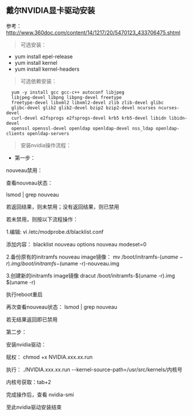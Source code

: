 ## 戴尔NVIDIA显卡驱动安装

参考：http://www.360doc.com/content/14/1217/20/5470123_433706475.shtml

>可选安装：
* yum install epel-release
* yum install kernel
* yum install kernel-headers

> 可选依赖安装：

      yum -y install gcc gcc-c++ autoconf libjpeg 
      libjpeg-devel libpng libpng-devel freetype 
      freetype-devel libxml2 libxml2-devel zlib zlib-devel glibc 
      glibc-devel glib2 glib2-devel bzip2 bzip2-devel ncurses ncurses-devel 
      curl-devel e2fsprogs e2fsprogs-devel krb5 krb5-devel libidn libidn-devel 
      openssl openssl-devel openldap openldap-devel nss_ldap openldap-clients openldap-servers


> 安装nvidia操作流程：

* 第一步：

nouveau禁用：

查看nouveau状态：

lsmod | grep nouveau

若返回结果，则未禁用；没有返回结果，则已禁用

若未禁用，则按以下流程操作：

1.编辑: vi /etc/modprobe.d/blacklist.conf

  添加内容：
  blacklist nouveau
  options nouveau modeset=0

2.备份原有的initramfs nouveau image镜像：
mv /boot/initramfs-$(uname -r).img /boot/initramfs-$(uname -r)-nouveau.img  

3.创建新的initramfs image镜像
dracut /boot/initramfs-$(uname -r).img $(uname -r) 

执行reboot重启

再次查看nouveau状态：
lsmod | grep nouveau

若无结果返回即已禁用

第二步：

安装nvidia驱动：

赋权：
chmod +x NVIDIA.xxx.xx.run

执行：
./NVIDIA.xxx.xx.run --kernel-source-path=/usr/src/kernels/内核号

内核号获取：tab+2

完成操作后，查看
nvidia-smi

至此nvidia驱动安装结束




